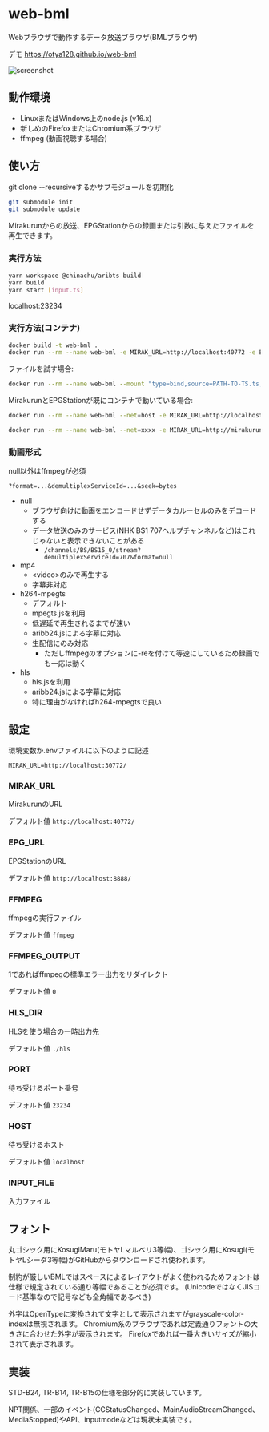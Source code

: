 # web-bml

Webブラウザで動作するデータ放送ブラウザ(BMLブラウザ)

デモ https://otya128.github.io/web-bml

![screenshot](https://user-images.githubusercontent.com/4075988/159119988-d57b4d1b-6940-45d5-8d54-87acb2f75781.png)

## 動作環境

* LinuxまたはWindows上のnode.js (v16.x)
* 新しめのFirefoxまたはChromium系ブラウザ
* ffmpeg (動画視聴する場合)

## 使い方

git clone --recursiveするかサブモジュールを初期化

```sh
git submodule init
git submodule update
```

Mirakurunからの放送、EPGStationからの録画または引数に与えたファイルを再生できます。

### 実行方法

```sh
yarn workspace @chinachu/aribts build
yarn build
yarn start [input.ts]
```

localhost:23234

### 実行方法(コンテナ)

```sh
docker build -t web-bml .
docker run --rm --name web-bml -e MIRAK_URL=http://localhost:40772 -e EPG_URL=http://localhost:8888 -p 23234:23234 web-bml
```

ファイルを試す場合:
```sh
docker run --rm --name web-bml --mount "type=bind,source=PATH-TO-TS.ts,target=/app/input.ts,readonly" -e INPUT_FILE=input.ts -p 23234:23234 web-bml
```

MirakurunとEPGStationが既にコンテナで動いている場合:

```sh
docker run --rm --name web-bml --net=host -e MIRAK_URL=http://localhost:40772 -e EPG_URL=http://localhost:8888 web-bml
```

```sh
docker run --rm --name web-bml --net=xxxx -e MIRAK_URL=http://mirakurun:40772 -e EPG_URL=http://epgstation:8888 -p 23234:23234 web-bml
```


### 動画形式

null以外はffmpegが必須

`?format=...&demultiplexServiceId=...&seek=bytes`

* null
    * ブラウザ向けに動画をエンコードせずデータカルーセルのみをデコードする
    * データ放送のみのサービス(NHK BS1 707ヘルプチャンネルなど)はこれじゃないと表示できないことがある
        * `/channels/BS/BS15_0/stream?demultiplexServiceId=707&format=null`
* mp4
    * &lt;video&gt;のみで再生する
    * 字幕非対応
* h264-mpegts
    * デフォルト
    * mpegts.jsを利用
    * 低遅延で再生されるまでが速い
    * aribb24.jsによる字幕に対応
    * 生配信にのみ対応
        * ただしffmpegのオプションに-reを付けて等速にしているため録画でも一応は動く
* hls
    * hls.jsを利用
    * aribb24.jsによる字幕に対応
    * 特に理由がなければh264-mpegtsで良い

## 設定

環境変数か.envファイルに以下のように記述

```
MIRAK_URL=http://localhost:30772/
```

### MIRAK_URL

MirakurunのURL

デフォルト値 `http://localhost:40772/`

### EPG_URL

EPGStationのURL

デフォルト値 `http://localhost:8888/`

### FFMPEG

ffmpegの実行ファイル

デフォルト値 `ffmpeg`

### FFMPEG_OUTPUT

1であればffmpegの標準エラー出力をリダイレクト

デフォルト値 `0`

### HLS_DIR

HLSを使う場合の一時出力先

デフォルト値 `./hls`

### PORT

待ち受けるポート番号

デフォルト値 `23234`

### HOST

待ち受けるホスト

デフォルト値 `localhost`

### INPUT_FILE

入力ファイル

## フォント

丸ゴシック用にKosugiMaru(モトヤLマルベリ3等幅)、ゴシック用にKosugi(モトヤLシーダ3等幅)がGitHubからダウンロードされ使われます。

制約が厳しいBMLではスペースによるレイアウトがよく使われるためフォントは仕様で規定されている通り等幅であることが必須です。 (UnicodeではなくJISコード基準なので記号なども全角幅であるべき)

外字はOpenTypeに変換されて文字として表示されますがgrayscale-color-indexは無視されます。
Chromium系のブラウザであれば定義通りフォントの大きさに合わせた外字が表示されます。
Firefoxであれば一番大きいサイズが縮小されて表示されます。

## 実装

STD-B24, TR-B14, TR-B15の仕様を部分的に実装しています。

NPT関係、一部のイベント(CCStatusChanged、MainAudioStreamChanged、MediaStopped)やAPI、inputmodeなどは現状未実装です。
